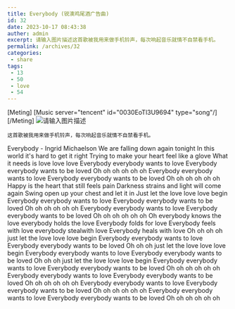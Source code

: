 ```yaml
---
title: Everybody (锐澳鸡尾酒广告曲)
id: 32
date: 2023-10-17 08:43:38
auther: admin
excerpt: 请输入图片描述这首歌被我用来做手机铃声，每次响起音乐就情不自禁看手机。
permalink: /archives/32
categories:
 - share
tags: 
 - 13
 - 50
 - love
 - 54
---
```


[Meting]
[Music server="tencent" id="0030EoTl3U9694" type="song"/]
[/Meting]
![请输入图片描述][1]


    这首歌被我用来做手机铃声，每次响起音乐就情不自禁看手机。

Everybody - Ingrid Michaelson
We are falling down again tonight
In this world it's hard to get it right
Trying to make your heart feel like a glove
What it needs is love love love
Everybody everybody wants to love
Everybody everybody wants to be loved
Oh oh oh oh oh oh
Everybody everybody wants to love
Everybody everybody wants to be loved
Oh oh oh oh oh oh
Happy is the heart that still feels pain
Darkness strains and light will come again
Swing open up your chest and let it in
Just let the love love love begin
Everybody everybody wants to love
Everybody everybody wants to be loved
Oh oh oh oh oh oh
Everybody everybody wants to love
Everybody everybody wants to be loved
Oh oh oh oh oh oh
Oh everybody knows the love everybody holds the love
Everybody folds for love
Everybody feels with love everybody stealwith love
Everybody heals with love
Oh oh oh oh just let the love love love begin
Everybody everybody wants to love
Everybody everybody wants to be loved
Oh oh oh just let the love love love begin
Everybody everybody wants to love
Everybody everybody wants to be loved
Oh oh oh just let the love love love begin
Everybody everybody wants to love
Everybody everybody wants to be loved
Oh oh oh oh oh oh
Everybody everybody wants to love
Everybody everybody wants to be loved
Oh oh oh oh oh oh
Everybody everybody wants to love
Everybody everybody wants to be loved
Oh oh oh oh oh oh
Everybody everybody wants to love
Everybody everybody wants to be loved
Oh oh oh oh oh oh


  [1]: https://y.gtimg.cn/music/photo_new/T002R300x300M000004ck5kq1wzwuI.jpg?max_age=2592000